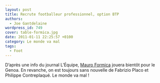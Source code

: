 ```yaml
---
layout: post
title: Recrute footballeur professionnel, option BTP
authors:
  - Joe Gantdelaine
wordpress_id: 749
cover: table-formica.jpg
date: 2011-01-11 22:25:57 +0100
category: Le monde va mal
tags:
  - Foot
---
```


D’après une info du journal L’Équipe, [Mauro Formica][1] jouera bientôt pour le
Genoa. En revanche, on est toujours sans nouvelle de Fabrizio Placo et Philippe
Contreplaqué. Le monde va mal !

[1]: https://www.lequipe.fr/Football/FootballFicheJoueur40324.html
